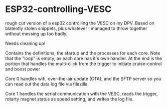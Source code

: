 # ESP32-controlling-VESC
rough cut version of a esp32 controlling the VESC on my DPV. 
Based on blatently stolen snippets, plus whatever I managed to throw together without messing up too badly.

Needs cleaning up!

Contains the definitions, the startup and the processes for each core. Note that the "loop" is empty, as each core has it's own handler. At the end is the portion that handles the multi-click from the trigger to initiate cruise-control and boost power

Core 0 handles wifi, over-the-air update (OTA), and the SFTP server so you can read out the data log file via filezilla.

Core 1 handles the serial communication with the VESC, reads the trigger, rotarty magnet status as speed setting, and writes the log file.
